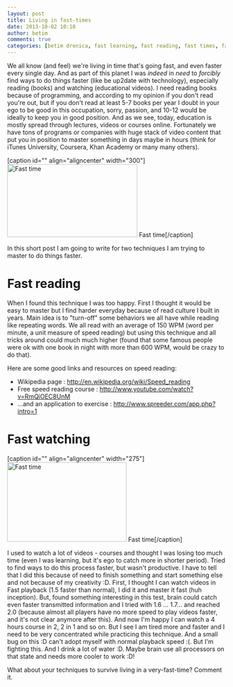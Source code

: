 ```yaml
---
layout: post
title: Living in fast-times
date: 2013-10-02 10:10
author: betim
comments: true
categories: [betim drenica, fast learning, fast reading, fast times, fast watching, General, Life, life, Opinion, Personal, technique]
---
```

We all know (and feel) we're living in time that's going fast, and even faster every single day. And as part of this planet I was <em>indeed</em> in <em>need</em> to <em>forcibly</em> find ways to do things faster (like be up2date with technology), especially reading (books) and watching (educational videos). I need reading books because of programming, and according to my opinion if you don't read you're out, but if you don't read at least 5-7 books per year I doubt in your ego to be good in this occupation, sorry, passion, and 10-12 would be ideally to keep you in good position. And as we see, today, education is mostly spread through lectures, videos or courses online. Fortunately we have tons of programs or companies with huge stack of video content that put you in position to master something in days maybe in hours (think for iTunes University, Coursera, Khan Academy or many many others).

[caption id="" align="aligncenter" width="300"]<img class=" " alt="Fast time" src="https://encrypted-tbn2.gstatic.com/images?q=tbn:ANd9GcS2L5cDJMajNtUYARSaaVkQ1zMahPO4DL_IFKmC9BbfyLWtkASChtslBOhj" width="300" height="168" /> Fast time[/caption]

In this short post I am going to write for two techniques I am trying to master to do things faster.

<!--more-->
<h1>Fast reading</h1>
When I found this technique I was too happy. First I thought it would be easy to master but I find harder everyday because of read culture I built in years. Main idea is to "turn-off" some behaviors we all have while reading like repeating words. We all read with an average of 150 WPM (word per minute, a unit measure of speed reading) but using this technique and all tricks around could much much higher (found that some famous people were ok with one book in night with more than 600 WPM, would be crazy to do that).

Here are some good links and resources on speed reading:
<ul>
	<li>Wikipedia page : <a href="http://en.wikipedia.org/wiki/Speed_reading">http://en.wikipedia.org/wiki/Speed_reading</a></li>
	<li>Free speed reading course : <a href="http://www.youtube.com/watch?v=RmQiOEC8UnM">http://www.youtube.com/watch?v=RmQiOEC8UnM</a></li>
	<li>...and an application to exercise : <a href="http://www.spreeder.com/app.php?intro=1">http://www.spreeder.com/app.php?intro=1</a></li>
</ul>
<h1>Fast watching</h1>
[caption id="" align="aligncenter" width="275"]<img class=" " alt="Fast time" src="https://encrypted-tbn2.gstatic.com/images?q=tbn:ANd9GcTfLH2HrjVwrbpVFoRGRo9OQ0xXMvk7yUMStaeoR0gOhjYbfgFXVw" width="275" height="183" /> Fast time[/caption]

I used to watch a lot of videos - courses and thought I was losing too much time (even I was learning, but it's ego to catch more in shorter period). Tried to find ways to do this process faster, but wasn't productive. I have to tell that I did this because of need to finish something and start something else and not because of my creativity :D. First, I thought I can watch videos in Fast playback (1.5 faster than normal), I did it and master it fast (huh inception). But, found something interesting in this test, brain could catch even faster transmitted information and I tried with 1.6 ... 1.7... and reached 2.0 (because almost all players have no more speed to play videos faster, and it's not clear anymore after this). And now I'm happy I can watch a 4 hours course in 2, 2 in 1 and so on. But I see I am tired more and faster and I need to be very concentrated while practicing this technique. And a small bug on this :D can't adopt myself with normal playback speed :(. But I'm fighting this. And I drink a lot of water :D. Maybe brain use all processors on that state and needs more cooler to work :D!

What about your techniques to survive living in a very-fast-time? Comment it.

